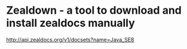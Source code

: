 # Zealdown - a tool to download and install zealdocs manually

http://api.zealdocs.org/v1/docsets?name=Java_SE8

